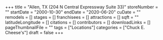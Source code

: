 +++
title = "Allen, TX (204 N Central Expressway Suite 33)"
storeNumber = ""
startDate = "2000-10-30"
endDate = "2020-06-20"
cuDate = ""
remodels = []
stages = []
franchisees = []
attractions = []
sqft = ""
latitudeLongitude = []
citations = []
contributors = []
downloadLinks = []
pageThumbnailFile = ""
tags = ["Locations"]
categories = ["Chuck E. Cheese's"]
draft = false
+++
